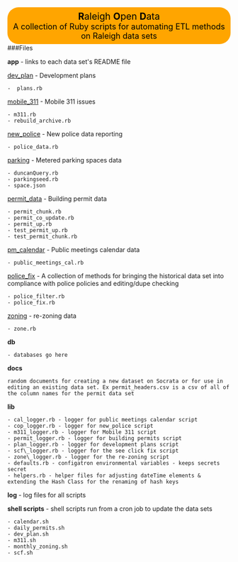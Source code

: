 <div style="color:black;text-align:center;background:orange;padding:8px;font-size:21px;border-radius: 25px;">
<b>R</b>aleigh <b>O</b>pen <b>D</b>ata <br> 
  <span style = "font-size:18px;">
     A collection of Ruby scripts for automating ETL methods on Raleigh data sets
  </span>
</div>
###Files

**app** - links to each data set's README file

  [dev_plan](app/dev_plan/README.md)  - Development plans  

    -  plans.rb  
  [mobile_311]() - Mobile 311 issues  

    - m311.rb  
    - rebuild_archive.rb  
  [new_police]()  - New police data reporting 
 
    - police_data.rb   
  [parking]() - Metered parking spaces data 
   
    - duncanQuery.rb  
    - parkingseed.rb  
    - space.json  

  [permit\_data]()  - Building permit data  

    - permit_chunk.rb  
    - permit_co_update.rb  
    - permit_up.rb  
    - test_permit_up.rb  
    - test_permit_chunk.rb  

  [pm\_calendar]()  -  Public meetings calendar data 
 
    - public_meetings_cal.rb  
  [police\_fix]()  - A collection of methods for bringing the historical data set into compliance with police policies and editing/dupe checking

    - police_filter.rb  
    - police_fix.rb
  [zoning]()   - re-zoning data
    
    - zone.rb

**db**

	- databases go here
**docs**

	random documents for creating a new dataset on Socrata or for use in editing an existing data set. Ex permit_headers.csv is a csv of all of the column names for the permit data set
**lib**

    - cal_logger.rb - logger for public meetings calendar script
    - cop_logger.rb - logger for new_police script   
    - m311_logger.rb - logger for Mobile 311 script
    - permit_logger.rb - logger for building permits script
    - plan_logger.rb - logger for development plans script
    - scf\_logger.rb - logger for the see click fix script
    - zone\_logger.rb - logger for the re-zoning script  
    - defaults.rb - configatron environmental variables - keeps secrets secret         
    - helpers.rb - helper files for adjusting dateTime elements & extending the Hash Class for the renaming of hash keys


**log** - log files for all scripts

**shell scripts** - shell scripts run from a cron job to update the data sets	

    - calendar.sh
    - daily_permits.sh
    - dev_plan.sh
    - m311.sh
    - monthly_zoning.sh
    - scf.sh
